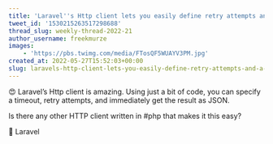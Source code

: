 ```yaml
---
title: 'Laravel''s Http client lets you easily define retry attempts and a timeout'
tweet_id: '1530215263517298688'
thread_slug: weekly-thread-2022-21
author_username: freekmurze
images:
    - 'https://pbs.twimg.com/media/FTosQF5WUAYV3PM.jpg'
created_at: 2022-05-27T15:52:03+00:00
slug: laravels-http-client-lets-you-easily-define-retry-attempts-and-a-timeout
---
```

😍 Laravel’s Http client is amazing. Using just a bit of code, you can specify a timeout, retry attempts, and immediately get the result as JSON.

Is there any other HTTP client written in #php that makes it this easy?

💪 Laravel